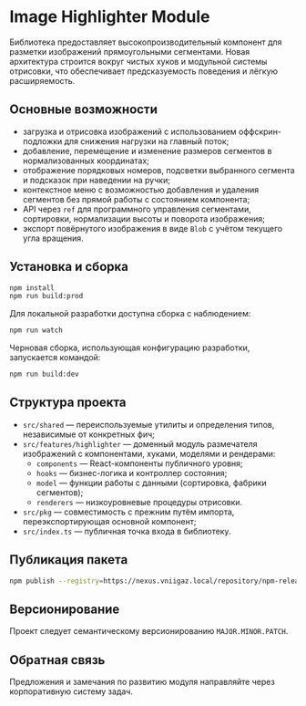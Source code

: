 # Image Highlighter Module

Библиотека предоставляет высокопроизводительный компонент для разметки изображений прямоугольными сегментами. Новая архитектура
строится вокруг чистых хуков и модульной системы отрисовки, что обеспечивает предсказуемость поведения и лёгкую расширяемость.

## Основные возможности
- загрузка и отрисовка изображений с использованием оффскрин-подложки для снижения нагрузки на главный поток;
- добавление, перемещение и изменение размеров сегментов в нормализованных координатах;
- отображение порядковых номеров, подсветки выбранного сегмента и подсказок при наведении на ручки;
- контекстное меню с возможностью добавления и удаления сегментов без прямой работы с состоянием компонента;
- API через `ref` для программного управления сегментами, сортировки, нормализации высоты и поворота изображения;
- экспорт повёрнутого изображения в виде `Blob` с учётом текущего угла вращения.

## Установка и сборка
```bash
npm install
npm run build:prod
```

Для локальной разработки доступна сборка с наблюдением:
```bash
npm run watch
```

Черновая сборка, использующая конфигурацию разработки, запускается командой:
```bash
npm run build:dev
```

## Структура проекта
- `src/shared` — переиспользуемые утилиты и определения типов, независимые от конкретных фич;
- `src/features/highlighter` — доменный модуль размечателя изображений с компонентами, хуками, моделями и рендерами:
  - `components` — React-компоненты публичного уровня;
  - `hooks` — бизнес-логика и контроллер состояния;
  - `model` — функции работы с данными (сортировка, фабрики сегментов);
  - `renderers` — низкоуровневые процедуры отрисовки.
- `src/pkg` — совместимость с прежним путём импорта, переэкспортирующая основной компонент;
- `src/index.ts` — публичная точка входа в библиотеку.

## Публикация пакета
```bash
npm publish --registry=https://nexus.vniigaz.local/repository/npm-releases/
```

## Версионирование
Проект следует семантическому версионированию `MAJOR.MINOR.PATCH`.

## Обратная связь
Предложения и замечания по развитию модуля направляйте через корпоративную систему задач.
